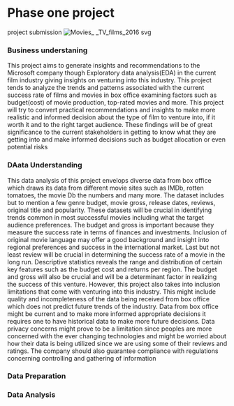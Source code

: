 # Phase one project
project submission
![Movies_ _TV_films_2016 svg](https://github.com/ed-gar-k/final-PH-repo/assets/109956677/c2aec624-193a-4f63-9fc4-9593f3c9515a)

### Business understaning
This project aims to generate insights and recommendations to the Microsoft company though Exploratory data analysis(EDA) in the current film industry giving insights on venturing into this industry. This project tends to analyze the trends and patterns associated with the current success rate of films and movies in box office examining factors such as budget(cost) of movie production, top-rated movies and more. This project will try to convert practical recommendations and insights to make more realistic and informed decision about the type of film to venture into, if it worth it and to the right target audience. These findings will be of great significance to the current stakeholders in getting to know what they are getting into and make informed decisions such as budget allocation or even potential risks

### DAata Understanding
This data analysis of this project envelops diverse data from box office which draws its data from different movie sites such as IMDb, rotten tomatoes, the movie Db the numbers and many more. The dataset includes but to mention a few genre budget, movie gross, release dates, reviews, original title and popularity. These datasets will be crucial in identifying trends common in most successful movies including what the target audience preferences. The budget and gross is important because they measure the success rate in terms of finances and investments. Inclusion of original movie language may offer a good background and insight into regional preferences and success in the international market. Last but not least review will be crucial in determining the success rate of a movie in the long run. Descriptive statistics reveals the range and distribution of certain key features such as the budget cost and returns per region. The budget and gross will also be crucial and will be a determinant factor in realizing the success of this venture. However, this project also takes into inclusion limitations that come with venturing into this industry. This might include quality and incompleteness of the data being received from box office which does not predict future trends of the industry. Data from box office might be current and to make more informed appropriate decisions it requires one to have historical data to make more future decisions. Data privacy concerns might prove to be a limitation since peoples are more concerned with the ever changing technologies and might be worried about how their data is being utilized since we are using some of their reviews and ratings. The company should also guarantee compliance with regulations concerning controlling and gathering of information

### Data Preparation


### Data Analysis

